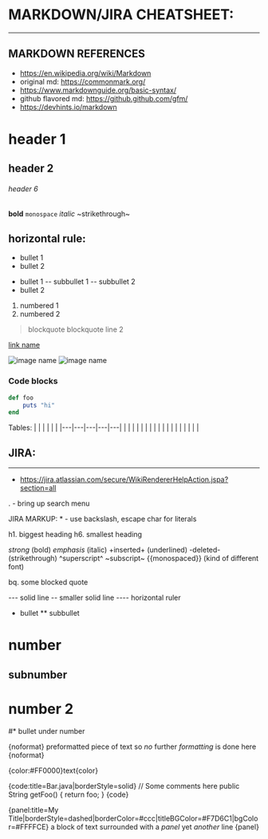 # MARKDOWN/JIRA CHEATSHEET:
-----------------------
## MARKDOWN REFERENCES
- https://en.wikipedia.org/wiki/Markdown
- original md: https://commonmark.org/
- https://www.markdownguide.org/basic-syntax/
- github flavored md: https://github.github.com/gfm/
- https://devhints.io/markdown

# header 1
## header 2
###### header 6

**bold**
`monospace`
_italic_
~strikethrough~

horizontal rule:
---

* bullet 1
* bullet 2

- bullet 1
-- subbullet 1
-- subbullet 2
- bullet 2

1. numbered 1
1. numbered 2

> blockquote
> blockquote line 2

[link name](https://someplace.com)

![image name](someimage.png "icon")
![image name](https://somewhere/someimage.png)

### Code blocks
```ruby
def foo
    puts "hi"
end
```

Tables:
|   |   |   |   |   |
|---|---|---|---|---|
|   |   |   |   |   |
|   |   |   |   |   |
|   |   |   |   |   |

## JIRA:
-----------------------
- https://jira.atlassian.com/secure/WikiRendererHelpAction.jspa?section=all

.  - bring up search menu

JIRA MARKUP:
\* - use backslash, escape char for literals

h1. biggest heading
h6. smallest heading

*strong*  (bold)
_emphasis_ (italic)
+inserted+  (underlined)
-deleted-  (strikethrough)
^superscript^
~subscript~
{{monospaced}}  (kind of different font)

bq. some blocked quote

---    solid line
--     smaller solid line
----   horizontal ruler

* bullet
** subbullet

# number
## subnumber
# number 2
#* bullet under number

{noformat}
preformatted piece of text
 so *no* further _formatting_ is done here
{noformat}

{color:#FF0000}text{color}

{code:title=Bar.java|borderStyle=solid}
// Some comments here
public String getFoo()
{
    return foo;
}
{code}

{panel:title=My Title|borderStyle=dashed|borderColor=#ccc|titleBGColor=#F7D6C1|bgColor=#FFFFCE}
a block of text surrounded with a *panel*
yet _another_ line
{panel}
